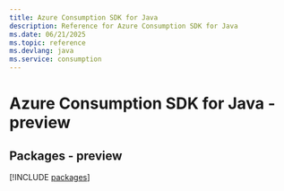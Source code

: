 ```yaml
---
title: Azure Consumption SDK for Java
description: Reference for Azure Consumption SDK for Java
ms.date: 06/21/2025
ms.topic: reference
ms.devlang: java
ms.service: consumption
---
```

# Azure Consumption SDK for Java - preview
## Packages - preview
[!INCLUDE [packages](consumption-index.md)]